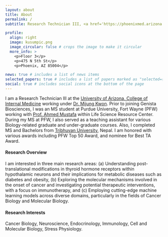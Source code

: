 ```yaml
---
layout: about
title: About
permalink: /
subtitle: Research Technician III, <a href='https://phoenixmed.arizona.edu/medicine/'>University of Arizona</a>, Phoenix, AZ, 85004, USA.

profile:
  align: right
  image: kusumpic.png
  image_circular: false # crops the image to make it circular
  more_info: >
    <p>Floor 3</p>
    <p>475 N 5th St</p>
    <p>Phoenix, AZ 85004</p>

news: true # includes a list of news items
selected_papers: true # includes a list of papers marked as "selected={true}"
social: true # includes social icons at the bottom of the page
---
```


I am a Research Technician III at the [University of Arizona, College of Internal Medicine](https://phoenixmed.arizona.edu/medicine) working under [Dr. Mijung Kwon](https://kmap.arizona.edu/map/people/mkwon).  Prior to joining Genista Biosciences, I was an MS student at Purdue University, Fort Wayne (PFW) working with [Prof. Ahmed Mustafa](https://users.pfw.edu/mustafaa) within Life Science Resource Center. During my MS at PFW, I also served as a teaching assistant for various Biology-related graduate and under-graduate courses. Also, I completed MS and Bachelors from  [Tribhuvan University](https://tu.edu.np/), Nepal. I am honored with various awards including PFW Top 50 Award, and nominee for Best TA Award. 

#### **Research Overview**
I am interested in three main research areas: (a) Understanding post-translational modifications in thyroid hormone receptors within hypothalamic neurons and their implications for metabolic diseases such as diabetes and obesity, (b) Exploring the molecular mechanisms involved in the onset of cancer and investigating potential therapeutic interventions, with a focus on immunotherapy, and (c) Employing cutting-edge machine learning models across diverse domains, particularly in the fields of Cancer Biology and Molecular Biology.


#### **Research Interests**
Cancer Biology, Neuroscience, Endocrinology, Immunology, Cell and Molecular Biology, Stress Physiology. 

